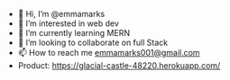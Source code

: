 - 👋 Hi, I’m @emmamarks
- 👀 I’m interested in web dev
- 🌱 I’m currently learning MERN
- 💞️ I’m looking to collaborate on full Stack
- 📫 How to reach me emmamarks001@gmail.com
- Product: https://glacial-castle-48220.herokuapp.com/

<!---
emmamarks/emmamarks is a ✨ special ✨ repository because its `README.md` (this file) appears on your GitHub profile.
You can click the Preview link to take a look at your changes.
--->
